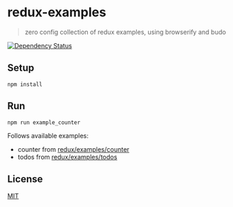 # redux-examples

> zero config collection of redux examples, using browserify and budo

[![Dependency Status](https://gemnasium.com/fibo/algebra.svg)](https://gemnasium.com/fibo/algebra)

## Setup

```
npm install
```

## Run

```
npm run example_counter
```

Follows available examples:

* counter from [redux/examples/counter](https://github.com/reactjs/redux/tree/master/examples/counter)
* todos from [redux/examples/todos](https://github.com/reactjs/redux/tree/master/examples/todos)

## License

[MIT](http://g14n.info/mit-license/)
